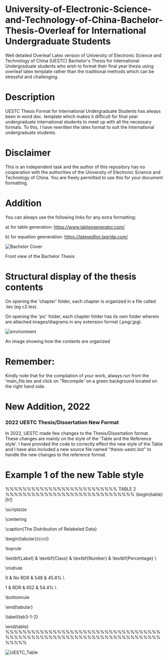 # University-of-Electronic-Science-and-Technology-of-China-Bachelor-Thesis-Overleaf for International Undergraduate Students
Well detailed Overleaf Latex version of University of Electronic Science and Technology of China (UESTC) Bachelor's Thesis for International Undergraduate students who wish to format their final year thesis using overleaf latex template rather than the traditional methods which can be stressful and challenging.

# Description
UESTC Thesis Format for International Undergraduate Students has always been in word doc. template which makes it difficult for final year undergraduate international students to meet up with all the necessary formats. To this, I have rewritten the latex format to suit the International undergraduate students. 

# Disclaimer
This is an independent task and the author of this repository has no cooperation with the authorities of the University of Electronic Science and Technology of China. You are freely permitted to use this for your document formatting.

# Addition
You can always use the following links for any extra formatting:

a) for table generation: https://www.tablesgenerator.com/

b) for equation geeneration: https://latexeditor.lagrida.com/

![Bachelor Cover](https://user-images.githubusercontent.com/61402731/150671042-04cb0708-319e-4c2c-aea8-e2c44678b814.png)

Front view of the Bachelor Thesis

# Structural display of the thesis contents
On opening the 'chapter' folder, each chapter is organized in a file called .tex (eg c2.tex).

On opening the 'pic' folder, each chapter folder has its own folder wherein are attached images/diagrams in any extension format (.png/.jpg).

![environment](https://user-images.githubusercontent.com/61402731/150673083-42579b54-8d25-4c48-a351-3063d8382f2f.png)

An image showing how the contents are organized


# Remember:
Kindly note that for the compilation of your work, always run from the 'main_file.tex and click on "Recompile' on a green background located on the right hand side.



# New Addition, 2022
### 2022 UESTC Thesis/Dissertation New Format
In 2022, UESTC made few changes to the Thesis/Dissertation format. These changes are mainly on the style of the 'Table and the Reference style'. I have provided the code to correctly effect the new style of the Table and I have also included a new source file named "thesis-uestc.bst" to handle the new changes to the reference format.

# Example 1 of the new Table style

%%%%%%%%%%%%%%%%%%%%%%%%%% TABLE 2 %%%%%%%%%%%%%%%%%%%%%%%%%%%%%%
\begin{table}[h!]

 \scriptsize
 
 \centering
 
 \caption{The Distribution of Relabeled Data}
 
 \begin{tabular}{cccl}
 
\toprule

\textbf{Label}   & \textbf{Class}   & \textbf{Number}  & \textbf{Percentage} \\

\midrule

0                & No RDR       & 548                & 45.6\%  \\

1                & RDR          & 652                & 54.4\%  \\

\bottomrule

\end{tabular}

\label{tab3-1-2}

\end{table}
%%%%%%%%%%%%%%%%%%%%%%%%%%%%%%%%%%%%%%%%%%%%%%%%%%%%%%%%%%%%%%%%%%%%%%%%%%%%%

![UESTC_Table](https://user-images.githubusercontent.com/61402731/159210588-7bad7651-b747-49ba-ab6b-15b88f197965.png)

